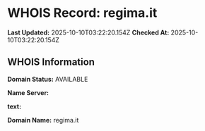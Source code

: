 # WHOIS Record: regima.it

**Last Updated:** 2025-10-10T03:22:20.154Z
**Checked At:** 2025-10-10T03:22:20.154Z

## WHOIS Information

**Domain Status:** AVAILABLE

**Name Server:** 

**text:** 

**Domain Name:** regima.it

